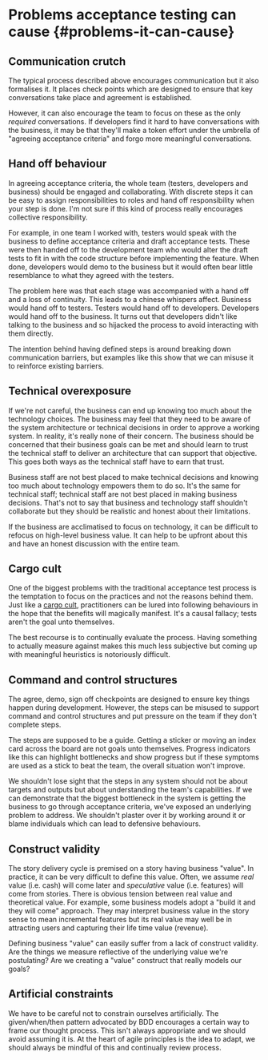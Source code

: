 # Problems acceptance testing can cause {#problems-it-can-cause}

## Communication crutch

The typical process described above encourages communication but it also formalises it. It places check points which are designed to ensure that key conversations take place and agreement is established.

However, it can also encourage the team to focus on these as the only *required* conversations. If developers find it hard to have conversations with the business, it may be that they'll make a token effort under the umbrella of "agreeing acceptance criteria" and forgo more meaningful conversations.



## Hand off behaviour

In agreeing acceptance criteria, the whole team (testers, developers and business) should be engaged and collaborating. With discrete steps it can be easy to assign responsibilities to roles and hand off responsibility when your step is done. I'm not sure if this kind of process really encourages collective responsibility.

For example, in one team I worked with, testers would speak with the business to define acceptance criteria and draft acceptance tests. These were then handed off to the development team who would alter the draft tests to fit in with the code structure before implementing the feature. When done, developers would demo to the business but it would often bear little resemblance to what they agreed with the testers.

The problem here was that each stage was accompanied with a hand off and a loss of continuity. This leads to a chinese whispers affect. Business would hand off to testers. Testers would hand off to developers. Developers would hand off to the business. It turns out that developers didn't like talking to the business and so hijacked the process to avoid interacting with them directly.

The intention behind having defined steps is around breaking down communication barriers, but examples like this show that we can misuse it to reinforce existing barriers.



## Technical overexposure

If we're not careful, the business can end up knowing too much about the technology choices. The business may feel that they need to be aware of the system architecture or technical decisions in order to approve a working system. In reality, it's really none of their concern. The business should be concerned that their business goals can be met and should learn to trust the technical staff to deliver an architecture that can support that objective. This goes both ways as the technical staff have to earn that trust.

Business staff are not best placed to make technical decisions and knowing too much about technology empowers them to do so. It's the same for technical staff; technical staff are not best placed in making business decisions. That's not to say that business and technology staff shouldn't collaborate but they should be realistic and honest about their limitations.

If the business are acclimatised to focus on technology, it can be difficult to refocus on high-level business value. It can help to be upfront about this and have an honest discussion with the entire team.



## Cargo cult

One of the biggest problems with the traditional acceptance test process is the temptation to focus on the practices and not the reasons behind them. Just like a [cargo cult](http://en.wikipedia.org/wiki/Cargo_cult), practitioners can be lured into following behaviours in the hope that the benefits will magically manifest. It's a causal fallacy; tests aren't the goal unto themselves.

The best recourse is to continually evaluate the process. Having something to actually measure against makes this much less subjective but coming up with meaningful heuristics is notoriously difficult.


## Command and control structures

The agree, demo, sign off checkpoints are designed to ensure key things happen during development. However, the steps can be misused to support command and control structures and put pressure on the team if they don't complete steps.

The steps are supposed to be a guide. Getting a sticker or moving an index card across the board are not goals unto themselves. Progress indicators like this can highlight bottlenecks and show progress but if these symptoms are used as a stick to beat the team, the overall situation won't improve.

We shouldn't lose sight that the steps in any system should not be about targets and outputs but about understanding the team's capabilities. If we can demonstrate that the biggest bottleneck in the system is getting the business to go through acceptance criteria, we've exposed an underlying problem to address. We shouldn't plaster over it by working around it or blame individuals which can lead to defensive behaviours.


## Construct validity

The story delivery cycle is premised on a story having business "value". In practice, it can be very difficult to define this value. Often, we assume _real_ value (i.e. cash) will come later and _speculative_ value (i.e. features) will come from stories. There is obvious tension between real value and theoretical value. For example, some business models adopt a "build it and they will come" approach. They may interpret business value in the story sense to mean incremental features but its real value may well be in attracting users and capturing their life time value (revenue).

Defining business "value" can easily suffer from a lack of construct validity. Are the things we measure reflective of the underlying value we're postulating? Are we creating a "value" construct that really models our goals?



## Artificial constraints

We have to be careful not to constrain ourselves artificially. The given/when/then pattern advocated by BDD encourages a certain way to frame our thought process. This isn't always appropriate and we should avoid assuming it is. At the heart of agile principles is the idea to adapt, we should always be mindful of this and continually review process.
